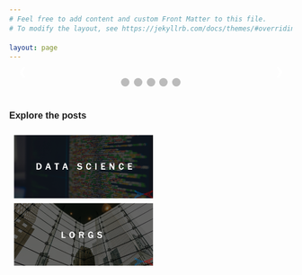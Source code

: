```yaml
---
# Feel free to add content and custom Front Matter to this file.
# To modify the layout, see https://jekyllrb.com/docs/themes/#overriding-theme-defaults

layout: page
---
```

<!-- <meta name="viewport" content="width=device-width, initial-scale=1"> -->
<style>
/** {box-sizing: border-box}*/
body {font-family: Verdana, sans-serif; margin:0}
.mySlides {display: none}
/*img {vertical-align: middle;}*/

/* Slideshow container */
.slideshow-container {
  /*max-width: 1000px;*/
  position: relative;
  margin: auto;
}

/* Next & previous buttons */
.prev, .next {
  cursor: pointer;
  position: absolute;
  top: 50%;
  width: auto;
  padding: 16px;
  margin-top: -22px;
  color: white;
  font-weight: bold;
  font-size: 18px;
  transition: 0.6s ease;
  border-radius: 0 3px 3px 0;
  user-select: none;
}

/* Position the "next button" to the right */
.next {
  right: 0;
  border-radius: 3px 0 0 3px;
}

/* On hover, add a black background color with a little bit see-through */
.prev:hover, .next:hover {
  background-color: rgba(0,0,0,0.5);
}

/* Caption text */
.text {
  color: #ffffff;
  font-size: 2vw;
  padding: 8px 12px;
  position: absolute;
  bottom: 8px;
  width: 100%;
  text-align: left;
}

/* Number text (1/3 etc) */
.numbertext {
  color: #f2f2f2;
  font-size: 15px;
  padding: 8px 12px;
  position: absolute;
  top: 0;
}

/* The dots/bullets/indicators */
.dot {
  cursor: pointer;
  height: 15px;
  width: 15px;
  margin: 0 2px;
  background-color: #bbb;
  border-radius: 50%;
  display: inline-block;
  transition: background-color 0.6s ease;
}

.active, .dot:hover {
  background-color: #717171;
}

/* Fading animation */
.fade {
  -webkit-animation-name: fade;
  -webkit-animation-duration: 2s;
  animation-name: fade;
  animation-duration: 2s;
}

@-webkit-keyframes fade {
  from {opacity: .4} 
  to {opacity: 1}
}

@keyframes fade {
  from {opacity: .4} 
  to {opacity: 1}
}

/* On smaller screens, decrease text size */
@media only screen and (max-width: 300px) {
  .prev, .next,.text {font-size: 11px}
}
.row {
  display: flex;
  flex-wrap: wrap;
  padding: 0 4px;
}

/* Create four equal columns that sits next to each other */
.column {
  flex: 25%;
  max-width: 50%;
  padding: 0 3.5px;
}

.column img {
  margin-top: 8px;
  vertical-align: middle;
  width: 100%;
}

/* Responsive layout - makes a two column-layout instead of four columns */
@media screen and (max-width: 800px) {
  .column {
    flex: 100%;
    max-width: 50%;
  }
}

/* Responsive layout - makes the two columns stack on top of each other instead of next to each other */
@media screen and (max-width: 600px) {
  .column {
    flex: 100%;
    max-width: 100%;
  }
}
</style>

<!-- Slideshow container -->


<div class="slideshow-container">
<a href="/about/">
<div class="mySlides fade">
  <!-- <div class="numbertext">Trending</div> -->
  <img src="/assets/logo_chop.png" style="width:100%">
  <!-- <div class="text">Welcome</div> -->
</div></a>

<a href="/time-series/time-series-primer/">
<div class="mySlides fade">
  <div class="numbertext">New</div>
  <img src="/assets/stock_images/data_science/time-series/time-series-101/thumbnail.png" style="width:100%">
  <div class="text"><strong>Time-series fundamentals explained like never before</strong></div>
</div></a>

<a href="/time-series/forecasting-at-scale/">
<div class="mySlides fade">
  <div class="numbertext">New</div>
  <img src="/assets/stock_images/data_science/time-series/forecasting-at-scale/thumbnail.png" style="width:100%">
  <div class="text"><strong>The art of composing time-series music</strong></div>
</div></a>

<a href="/running-your-first-business/">
<div class="mySlides fade">
  <div class="numbertext">New</div>
  <img src="/assets/stock_images/ryfb/thumbnail.png" style="width:100%">
  <div class="text"><strong>Discover the measurement way of life</strong></div>
</div></a>

<a href="/lorgs/need-for-speed-indian-railways/">
<div class="mySlides fade">
  <div class="numbertext">New</div>
  <img src="/assets/stock_images/lorgs/nfs_ir/thumbnail.png" style="width:100%">
  <div class="text"><strong>Need for Speed: Indian Railways</strong></div>
</div></a>

<a class="prev" onclick="plusSlides(-1)">&#10094;</a>
<a class="next" onclick="plusSlides(1)">&#10095;</a>
<a class="next" onclick="plusSlides(1)">&#10095;</a>
<a class="next" onclick="plusSlides(1)">&#10095;</a>
<a class="next" onclick="plusSlides(1)">&#10095;</a>



</div>
<br>

<div style="text-align:center">
  <span class="dot" onclick="currentSlide(1)"></span> 
  <span class="dot" onclick="currentSlide(2)"></span> 
  <span class="dot" onclick="currentSlide(3)"></span>
  <span class="dot" onclick="currentSlide(4)"></span>
  <span class="dot" onclick="currentSlide(5)"></span> 
</div>

<script>
var slideIndex = 0;
showSlides();

function showSlides() {
  var i;
  var slides = document.getElementsByClassName("mySlides");
  var dots = document.getElementsByClassName("dot");
  for (i = 0; i < slides.length; i++) {
    slides[i].style.display = "none";  
  }
  slideIndex++;
  if (slideIndex > slides.length) {slideIndex = 1}    
  for (i = 0; i < dots.length; i++) {
    dots[i].className = dots[i].className.replace(" active", "");
  }
  slides[slideIndex-1].style.display = "block";  
  dots[slideIndex-1].className += " active";
  setTimeout(showSlides, 5000); // Change image every 2 seconds
}

function currentSlide(n) {
  showSlides2(slideIndex = n);
}

function plusSlides(n) {
  showSlides2(slideIndex += n);
}

function showSlides2(n) {
  var i;
  var slides = document.getElementsByClassName("mySlides");
  var dots = document.getElementsByClassName("dot");
  if (n > slides.length) {slideIndex = 1} 
  if (n < 1) {slideIndex = slides.length}
  for (i = 0; i < slides.length; i++) {
      slides[i].style.display = "none"; 
  }
  for (i = 0; i < dots.length; i++) {
      dots[i].className = dots[i].className.replace(" active", "");
  }
  slides[slideIndex-1].style.display = "block"; 
  dots[slideIndex-1].className += " active";
}
</script>


<br>
<h3>Explore the posts</h3>
<div class="row"> 
  <div class="column">
    <a href="/data-science/"><img src="/assets/stock_images/data_science.png"></a>
    <!-- <a href="/automobiles/"><img src="/assets/stock_images/automobiles.png"></a> -->
    <!-- <a href="/personal-tech/"><img src="/assets/stock_images/personal_tech.png"></a> -->
  </div>
  <div class="column">
    <a href="/lorgs/"><img src="/assets/stock_images/lorgs.png"></a>
    <!-- <a href="/wildlife/"><img src="/assets/stock_images/wildlife.png"></a> -->
    <!-- <a href="/posts/"><img src="/assets/stock_images/browse_all.png"></a> -->
  </div> 
</div>
<!-- <p float="centre">
  <a href="/data-science/"><img src="/assets/stock_images/data_science.png" width="367" height="166" hspace="0.75" object-fit="contain"/></a>
  <a href="/indian-railways/"><img src="/assets/stock_images/indian_railways.png" width="367" height="166" hspace="0" object-fit="contain"/></a>
</p>
<p float="centre">
  <a href="/wildlife/"><img src="/assets/stock_images/wildlife.png" width="367" height="166" hspace="0.75"/></a>
  <a href="/personal-tech/"><img src="/assets/stock_images/personal_tech.png" width="367" height="166" hspace="0"/></a> 
</p>
<p float="centre">
  <a href="/automobiles/"><img src="/assets/stock_images/automobiles.png" width="367" height="166" hspace="0.75"/></a>
  <a href="/posts/"><img src="/assets/stock_images/browse_all.png" width="367" height="166" hspace="0"/></a> 
</p> -->

